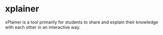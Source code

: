 xplainer
========

xPlainer is a tool primarily for students to share and explain their knowledge with each other in an interactive way.
